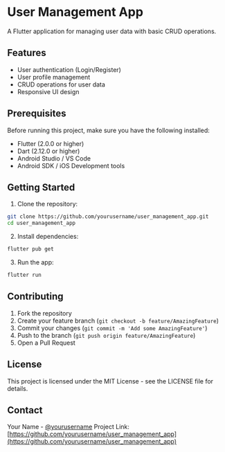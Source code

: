 # User Management App

A Flutter application for managing user data with basic CRUD operations.

## Features

- User authentication (Login/Register)
- User profile management
- CRUD operations for user data
- Responsive UI design

## Prerequisites

Before running this project, make sure you have the following installed:
- Flutter (2.0.0 or higher)
- Dart (2.12.0 or higher)
- Android Studio / VS Code
- Android SDK / iOS Development tools

## Getting Started

1. Clone the repository:
```bash
git clone https://github.com/yourusername/user_management_app.git
cd user_management_app
```

2. Install dependencies:
```bash
flutter pub get
```

3. Run the app:
```bash
flutter run
```

## Contributing

1. Fork the repository
2. Create your feature branch (`git checkout -b feature/AmazingFeature`)
3. Commit your changes (`git commit -m 'Add some AmazingFeature'`)
4. Push to the branch (`git push origin feature/AmazingFeature`)
5. Open a Pull Request

## License

This project is licensed under the MIT License - see the LICENSE file for details.

## Contact

Your Name - [@yourusername](https://twitter.com/yourusername)
Project Link: [https://github.com/yourusername/user_management_app](https://github.com/yourusername/user_management_app)
